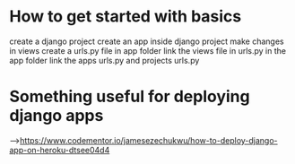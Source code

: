 # How to get started with basics
create a django project
  create an app inside django project
  make changes in views
  create a urls.py file in app folder
  link the views file in urls.py in the app folder
  link the apps urls.py and projects urls.py


# Something useful for deploying django apps
  -->https://www.codementor.io/jamesezechukwu/how-to-deploy-django-app-on-heroku-dtsee04d4
